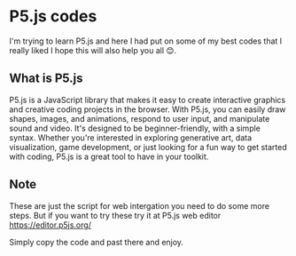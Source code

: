 # P5.js codes

I'm trying to learn P5.js and here I had put on some of my best codes that I really liked I hope this will also help you all 😊. 


## What is P5.js

P5.js is a JavaScript library that makes it easy to create interactive graphics and creative coding projects in the browser. With P5.js, you can easily draw shapes, images, and animations, respond to user input, and manipulate sound and video. It's designed to be beginner-friendly, with a simple syntax. Whether you're interested in exploring generative art, data visualization, game development, or just looking for a fun way to get started with coding, P5.js is a great tool to have in your toolkit.


## Note
These are just the script for web intergation you need to do some more steps. But if you want to try these try it at P5.js web editor https://editor.p5js.org/ 

Simply copy the code and past there and enjoy.


